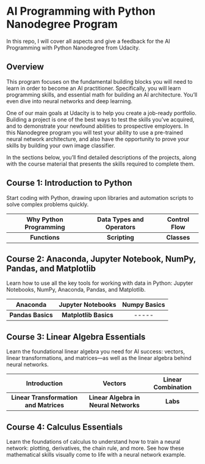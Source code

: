 # AI Programming with Python Nanodegree Program

In this repo, I will cover all aspects and give a feedback for the AI Programming with Python Nanodegree from Udacity.

## Overview
This program focuses on the fundamental building blocks you will need to learn in order to become an AI practitioner. Specifically, you will learn programming skills, and essential math for building an AI
architecture. You’ll even dive into neural networks and deep learning.

One of our main goals at Udacity is to help you create a job-ready portfolio. Building a project is one of the best ways to test the skills you’ve acquired, and to demonstrate your newfound abilities to prospective
employers. In this Nanodegree program you will test your ability to use a pre-trained neural network architecture, and also have the opportunity to prove your skills by building your own image classifier.

In the sections below, you’ll find detailed descriptions of the projects, along with the course material that presents the skills required to complete them.

## Course 1: Introduction to Python
Start coding with Python, drawing upon libraries and automation scripts to solve complex problems quickly.

| Why Python Programming | Data Types and Operators | Control Flow |
| :-------------: | :-------------: | :-------------: |
| **Functions**  | **Scripting**  | **Classes** |

## Course 2: Anaconda, Jupyter Notebook, NumPy, Pandas, and Matplotlib
Learn how to use all the key tools for working with data in Python: Jupyter Notebooks, NumPy, Anaconda, Pandas, and Matplotlib.

| Anaconda | Jupyter Notebooks | Numpy Basics |
| :-------------: | :-------------: | :-------------: |
| **Pandas Basics**  | **Matplotlib Basics**  | ----- |

## Course 3: Linear Algebra Essentials
Learn the foundational linear algebra you need for AI success: vectors, linear transformations, and matrices—as well as the linear algebra behind neural networks.

| Introduction | Vectors | Linear Combination |
| :-------------: | :-------------: | :-------------: |
| **Linear Transformation and Matrices**  | **Linear Algebra in Neural Networks**  | **Labs** |

## Course 4: Calculus Essentials
Learn the foundations of calculus to understand how to train a neural network: plotting, derivatives, the chain rule, and more. See how these mathematical skills visually come to life with a neural network example.
